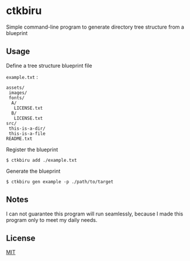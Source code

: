 # ctkbiru

Simple command-line program to generate directory tree structure from a blueprint

## Usage

Define a tree structure blueprint file

`example.txt` :

```text
assets/
 images/
 fonts/
  A/
   LICENSE.txt
  B/
   LICENSE.txt
src/
 this-is-a-dir/
 this-is-a-file
README.txt
```

Register the blueprint

```shell
$ ctkbiru add ./example.txt
```

Generate the blueprint

```shell
$ ctkbiru gen example -p ./path/to/target
```

## Notes

I can not guarantee this program will run seamlessly, because I made this program only to meet my daily needs.

## License
[MIT](https://choosealicense.com/licenses/mit/)
